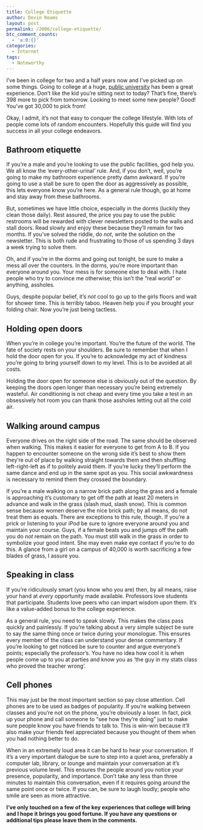 ```yaml
---
title: College Etiquette
author: Devin Reams
layout: post
permalink: /2006/college-etiquette/
btc_comment_counts:
  - 'a:0:{}'
categories:
  - Internet
tags:
  - Noteworthy
---
```

I&#8217;ve been in college for two and a half years now and I&#8217;ve picked up on some things. Going to college at a huge, [public university][1] has been a great experience. Don&#8217;t like the kid you&#8217;re sitting next to today? That&#8217;s fine, there&#8217;s 398 more to pick from tomorrow. Looking to meet some new people? Good! You&#8217;ve got 30,000 to pick from!

Okay, I admit, it&#8217;s not that easy to conquer the college lifestyle. With lots of people come lots of random encounters. Hopefully this guide will find you success in all your college endeavors.

## Bathroom etiquette

If you&#8217;re a male and you&#8217;re looking to use the public facilities, god help you. We all know the &#8216;every-other-urinal&#8217; rule. And, if you don&#8217;t, well, you&#8217;re going to make my bathroom experience pretty damn awkward. If you&#8217;re going to use a stall be sure to open the door as aggressively as possible, this lets everyone know you&#8217;re here. As a general rule though, go at home and stay away from these bathrooms.

But, sometimes we have little choice, especially in the dorms (luckily they clean those daily). Rest assured, the price you pay to use the public restrooms will be rewarded with clever newsletters posted to the walls and stall doors. Read slowly and enjoy these because they&#8217;ll remain for two months. If you&#8217;ve solved the riddle, do *not*, write the solution on the newsletter. This is both rude and frustrating to those of us spending 3 days a week trying to solve them.

Oh, and if you&#8217;re in the dorms and going out tonight, be sure to make a mess all over the counters. In the dorms, you&#8217;re more important than everyone around you. Your mess is for someone else to deal with. I hate people who try to convince me otherwise; this isn&#8217;t the &#8220;real world&#8221; or anything, assholes.

Guys, despite popular belief, it&#8217;s *not* cool to go up to the girls floors and wait for shower time. This is terribly taboo. Heaven help you if you brought your folding chair. Now you&#8217;re just being tactless.

## Holding open doors

When you&#8217;re in college you&#8217;re important. You&#8217;re the future of the world. The fate of society rests on your shoulders. Be sure to remember that when I hold the door open for you. If you&#8217;re to acknowledge my act of kindness you&#8217;re going to bring yourself down to my level. This is to be avoided at all costs.

Holding the door open for someone else is obviously out of the question. By keeping the doors open longer than necessary you&#8217;re being extremely wasteful. Air conditioning is not cheap and every time you take a test in an obsessively hot room you can thank those assholes letting out all the cold air.

## Walking around campus

Everyone drives on the right side of the road. The same should be observed when walking. This makes it easier for everyone to get from A to B. If you happen to encounter someone on the wrong side it&#8217;s best to show them they&#8217;re out of place by walking straight towards them and then shuffling left-right-left as if to politely avoid them. If you&#8217;re lucky they&#8217;ll perform the same dance and end up in the same spot as you. This social awkwardness is necessary to remind them they crossed the boundary.

If you&#8217;re a male walking on a narrow brick path along the grass and a female is approaching it&#8217;s customary to get off the path at least 20 meters in advance and walk in the grass (slash mud, slash snow). This is common sense because women deserve the nice brick path; by all means, do not treat them as equals. There are exceptions to this rule, though. If you&#8217;re a prick or listening to your iPod be sure to ignore everyone around you and maintain your course. Guys, if a female beats you and jumps off the path you do *not* remain on the path. You must still walk in the grass in order to symbolize your good intent. She may even make eye contact if you&#8217;re to do this. A glance from a girl on a campus of 40,000 is worth sacrificing a few blades of grass, I assure you.

## Speaking in class

If you&#8217;re ridiculously smart (you know who you are) then, by all means, raise your hand at *every* opportunity made available. Professors love students that participate. Students love peers who can impart wisdom upon them. It&#8217;s like a value-added bonus to the college experience.

As a general rule, you need to speak slowly. This makes the class pass quickly and painlessly. If you&#8217;re talking about a very simple subject be sure to say the same thing once or twice during your monologue. This ensures every member of the class can understand your dense commentary. If you&#8217;re looking to get noticed be sure to counter and argue everyone&#8217;s points; especially the professor&#8217;s. You have no idea how cool it is when people come up to you at parties and know you as &#8216;the guy in my stats class who proved the teacher wrong&#8217;.

## Cell phones

This may just be the most important section so pay close attention. Cell phones are to be used as badges of popularity. If you&#8217;re walking between classes and you&#8217;re not on the phone, you&#8217;re obviously a loser. In fact, pick up your phone and call someone to &#8220;see how they&#8217;re doing&#8221; just to make sure people know you have friends to talk to. This is win-win because it&#8217;ll also make your friends feel appreciated because you thought of them when you had nothing better to do.

When in an extremely loud area it can be hard to hear your conversation. If it&#8217;s a very important dialogue be sure to step into a quiet area, preferably a computer lab, library, or lounge and maintain your conversation at it&#8217;s previous volume level. This ensures the people around you notice your presence, popularity, and importance. Don&#8217;t take any less than three minutes to maintain this conversation, even if it requires going around the same point once or twice. If you can, be sure to laugh loudly; people who smile are seen as more attractive.

**I&#8217;ve only touched on a few of the key experiences that college will bring and I hope it brings you good fortune. If you have any questions or additional tips please leave them in the comments.**

 [1]: http://www.colorado.edu/